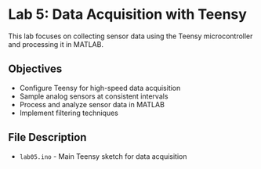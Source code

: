 # Lab 5: Data Acquisition with Teensy

This lab focuses on collecting sensor data using the Teensy microcontroller and processing it in MATLAB.

## Objectives

- Configure Teensy for high-speed data acquisition
- Sample analog sensors at consistent intervals
- Process and analyze sensor data in MATLAB
- Implement filtering techniques

## File Description

- `lab05.ino` - Main Teensy sketch for data acquisition
